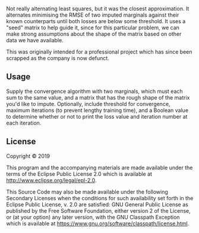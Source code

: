 Not really alternating least squares, but it was the closest approximation.  It alternates minimising the RMSE of two imputed marginals against their known counterparts until both losses are below some threshold.  It uses a "seed" matrix to help guide it, since for this particular problem, we can make strong assumptions about the shape of the matrix based on other data we have available.

This was originally intended for a professional project which has since been scrapped as the company is now defunct.

## Usage

Supply the convergence algorithm with two marginals, which must each sum to the same value, and a matrix that has the rough shape of the matrix you'd like to impute.  Optionally, include threshold for convergence, maximum iterations (to prevent lengthy training time), and a Boolean value to determine whether or not to print the loss value and iteration number at each iteration.

## License

Copyright © 2019

This program and the accompanying materials are made available under the
terms of the Eclipse Public License 2.0 which is available at
http://www.eclipse.org/legal/epl-2.0.

This Source Code may also be made available under the following Secondary
Licenses when the conditions for such availability set forth in the Eclipse
Public License, v. 2.0 are satisfied: GNU General Public License as published by
the Free Software Foundation, either version 2 of the License, or (at your
option) any later version, with the GNU Classpath Exception which is available
at https://www.gnu.org/software/classpath/license.html.
